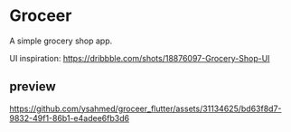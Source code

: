 # Groceer

A simple grocery shop app.

UI inspiration: https://dribbble.com/shots/18876097-Grocery-Shop-UI

## preview



https://github.com/ysahmed/groceer_flutter/assets/31134625/bd63f8d7-9832-49f1-86b1-e4adee6fb3d6

